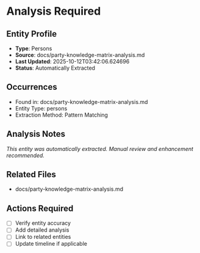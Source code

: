 # Analysis Required

## Entity Profile
- **Type**: Persons
- **Source**: docs/party-knowledge-matrix-analysis.md
- **Last Updated**: 2025-10-12T03:42:06.624696
- **Status**: Automatically Extracted

## Occurrences
- Found in: docs/party-knowledge-matrix-analysis.md
- Entity Type: persons
- Extraction Method: Pattern Matching

## Analysis Notes
*This entity was automatically extracted. Manual review and enhancement recommended.*

## Related Files
- docs/party-knowledge-matrix-analysis.md

## Actions Required
- [ ] Verify entity accuracy
- [ ] Add detailed analysis
- [ ] Link to related entities
- [ ] Update timeline if applicable
